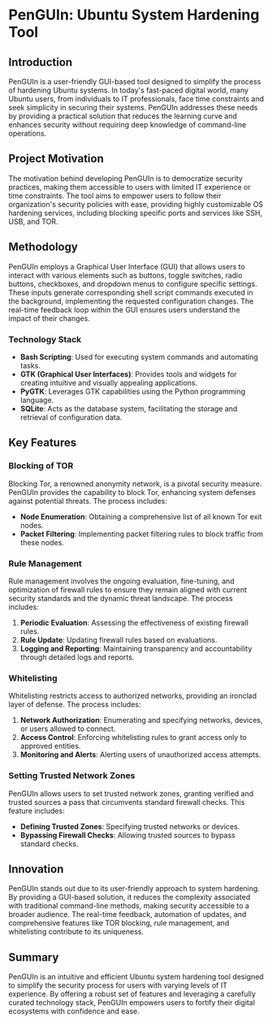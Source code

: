 # PenGUIn: Ubuntu System Hardening Tool

## Introduction

PenGUIn is a user-friendly GUI-based tool designed to simplify the process of hardening Ubuntu systems. In today's fast-paced digital world, many Ubuntu users, from individuals to IT professionals, face time constraints and seek simplicity in securing their systems. PenGUIn addresses these needs by providing a practical solution that reduces the learning curve and enhances security without requiring deep knowledge of command-line operations.

## Project Motivation

The motivation behind developing PenGUIn is to democratize security practices, making them accessible to users with limited IT experience or time constraints. The tool aims to empower users to follow their organization's security policies with ease, providing highly customizable OS hardening services, including blocking specific ports and services like SSH, USB, and TOR.

## Methodology

PenGUIn employs a Graphical User Interface (GUI) that allows users to interact with various elements such as buttons, toggle switches, radio buttons, checkboxes, and dropdown menus to configure specific settings. These inputs generate corresponding shell script commands executed in the background, implementing the requested configuration changes. The real-time feedback loop within the GUI ensures users understand the impact of their changes.

### Technology Stack

- **Bash Scripting**: Used for executing system commands and automating tasks.
- **GTK (Graphical User Interfaces)**: Provides tools and widgets for creating intuitive and visually appealing applications.
- **PyGTK**: Leverages GTK capabilities using the Python programming language.
- **SQLite**: Acts as the database system, facilitating the storage and retrieval of configuration data.

## Key Features

### Blocking of TOR

Blocking Tor, a renowned anonymity network, is a pivotal security measure. PenGUIn provides the capability to block Tor, enhancing system defenses against potential threats. The process includes:

- **Node Enumeration**: Obtaining a comprehensive list of all known Tor exit nodes.
- **Packet Filtering**: Implementing packet filtering rules to block traffic from these nodes.

### Rule Management

Rule management involves the ongoing evaluation, fine-tuning, and optimization of firewall rules to ensure they remain aligned with current security standards and the dynamic threat landscape. The process includes:


1. **Periodic Evaluation**: Assessing the effectiveness of existing firewall rules.
2. **Rule Update**: Updating firewall rules based on evaluations.
3. **Logging and Reporting**: Maintaining transparency and accountability through detailed logs and reports.

### Whitelisting

Whitelisting restricts access to authorized networks, providing an ironclad layer of defense. The process includes:

1. **Network Authorization**: Enumerating and specifying networks, devices, or users allowed to connect.
2. **Access Control**: Enforcing whitelisting rules to grant access only to approved entities.
3. **Monitoring and Alerts**: Alerting users of unauthorized access attempts.

### Setting Trusted Network Zones

PenGUIn allows users to set trusted network zones, granting verified and trusted sources a pass that circumvents standard firewall checks. This feature includes:

- **Defining Trusted Zones**: Specifying trusted networks or devices.
- **Bypassing Firewall Checks**: Allowing trusted sources to bypass standard checks.

## Innovation

PenGUIn stands out due to its user-friendly approach to system hardening. By providing a GUI-based solution, it reduces the complexity associated with traditional command-line methods, making security accessible to a broader audience. The real-time feedback, automation of updates, and comprehensive features like TOR blocking, rule management, and whitelisting contribute to its uniqueness.

## Summary

PenGUIn is an intuitive and efficient Ubuntu system hardening tool designed to simplify the security process for users with varying levels of IT experience. By offering a robust set of features and leveraging a carefully curated technology stack, PenGUIn empowers users to fortify their digital ecosystems with confidence and ease.
